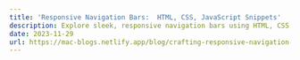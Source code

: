 ```yaml
---
title: 'Responsive Navigation Bars:  HTML, CSS, JavaScript Snippets'
description: Explore sleek, responsive navigation bars using HTML, CSS, and JavaScript snippets.
date: 2023-11-29
url: https://mac-blogs.netlify.app/blog/crafting-responsive-navigation-bars-snippets
---
```


